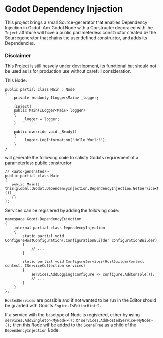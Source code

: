 # Godot Dependency Injection

This project brings a small Source-generator that enables Dependency Injection in Godot.
Any Godot Node with a Constructer decorated with the `Ìnject` attribute will have a public parameterless
constructor created by the Sourcegenerator that chains the user defined constructor, and adds its Dependencies.

### Disclaimer
This Project is still heavely under development, its functional but should not be used as is for production use without carefull consideration.

This Node:
```
public partial class Main : Node
{
    private readonly ILogger<Main> _logger;

    [Inject]
    public Main(ILogger<Main> logger)
    {
        _logger = logger;
    }

    public override void _Ready()
    {
        _logger.LogInformation("Hello World!");
    }
}
```
will generate the following code to satisfy Godots requirement of a parameterless public constructor
```
// <auto-generated/>
public partial class Main
{
   public Main() : this(global::Godot.DependencyInjection.DependencyInjection.GetService<Microsoft.Extensions.Logging.ILogger<Main>>())
   {} 
};
```

Services can be registered by adding the following code:

```
namespace Godot.DependencyInjection
{
    internal partial class DependencyInjection
    {
        static partial void ConfigureHostConfiguration(IConfigurationBuilder configurationBuilder)
        {
            // ...
        }

        static partial void ConfigureServices(HostBuilderContext context, IServiceCollection services)
        {
            services.AddLogging(configure => configure.AddConsole());
            // ...
        }
    }
};
```

`HostedServices` are possible and if not wanted to be run in the Editor should be guarded with Godots `Engine.IsEditorHint()`.

If a service with the basetype of Node is registered, either by using `services.AddSingleton<MyNode>():` or `services.AddHostedService<MyNode>();`
then this Node will be added to the `SceneTree` as a child of the `DependencyInjection` Node.
